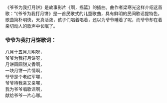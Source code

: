 

《爷爷为我打月饼》是故事影片《啊，摇篮》的插曲。曲作者梁寒光这样介绍这首歌：“《爷爷为我打月饼》是一首民歌式的儿童歌曲，具有鲜明的民间歌谣提特色，歌曲简朴明快，天真活泼，孩子们唱着唱着，还以为爷爷睡着了呢，而爷爷却在着亲切动人的歌声中长眠了。

### 爷爷为我打月饼歌词：

八月十五月儿明呀，  
爷爷为我打月饼呀，  
月饼圆圆甜又香啊，  
一块月饼一片情啊，  
爷爷是个老红军哪，  
爷爷待我亲又亲哪，  
我为爷爷唱歌谣啊，  
献给爷爷一片心哪。  

